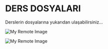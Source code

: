 # DERS DOSYALARI

 Derslerin dosyalarına yukarıdan ulaşabilirsiniz...

 ![My Remote Image](https://miro.medium.com/v2/resize:fit:640/0*KKiBtagLDo4Xo5SN.gif)

![My Remote Image](https://www.bespokesoftwaredevelopment.com/blog/wp-content/uploads/2022/05/software-engineer-joke1-1-905x411.jpg)
 
